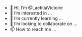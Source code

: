 - 👋 Hi, I’m @LaetitiaVictoire
- 👀 I’m interested in ...
- 🌱 I’m currently learning ...
- 💞️ I’m looking to collaborate on ...
- 📫 How to reach me ...

<!---
LaetitiaVictoire/LaetitiaVictoire is a ✨ special ✨ repository because its `README.md` (this file) appears on your GitHub profile.
You can click the Preview link to take a look at your changes.
--->
